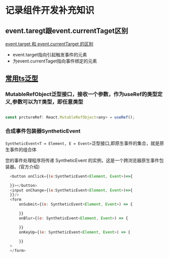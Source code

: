 # 记录组件开发补充知识

## event.taregt跟event.currentTaget区别

[event.target 和 event.currentTarget 的区别](https://www.cnblogs.com/yzhihao/p/9398917.html)

- event.target指向引起触发事件的元素
- 为event.currentTaget指向事件绑定的元素

## [常用ts泛型](https://blog.csdn.net/weixin_43902189/article/details/99706223)

### MutableRefObject泛型接口，接收一个参数，作为useRef的类型定义,参数可以为T类型，即任意类型

```js

const prctureRef: React.MutableRefObject<any> = useRef();

```

### 合成事件包装器SyntheticEvent


`SyntheticEvent<T = Element, E = Event>`泛型接口,即原生事件的集合，就是原生事件的组合体

您的事件处理程序将传递 SyntheticEvent 的实例，这是一个跨浏览器原生事件包装器。(官方介绍)


```js
  <button onClick={(e:SyntheticEvent<Element, Event>)=>{

  }}></button>
  <input onChange={(e:SyntheticEvent<Element, Event>)=>{
  }}/>
  <form
      onSubmit={(e: SyntheticEvent<Element, Event>) => {

      }}
      onBlur={(e: SyntheticEvent<Element, Event>) => {

      }}
      onKeyUp={(e: SyntheticEvent<Element, Event>) => {

      }}
  >
  </form>
```

